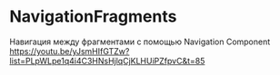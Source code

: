 # NavigationFragments
 Навигация между фрагментами с помощью Navigation Component
 https://youtu.be/yJsmHIfGTZw?list=PLpWLpe1q4i4C3HNsHjlqCjKLHUiPZfpvC&t=85
